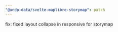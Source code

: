 ```yaml
---
"@undp-data/svelte-maplibre-storymap": patch
---
```


fix: fixed layout collapse in responsive for storymap
